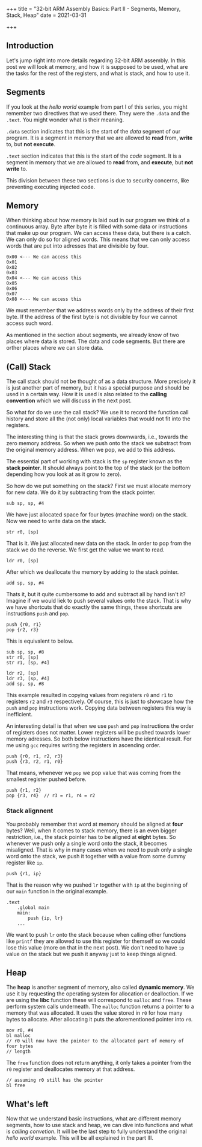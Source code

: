 +++
title = "32-bit ARM Assembly Basics: Part II - Segments, Memory, Stack, Heap"
date = 2021-03-31

+++

## Introduction

Let's jump right into more details regarding 32-bit ARM assembly. In this
post we will look at memory, and how it is supposed to be used, what are
the tasks for the rest of the registers, and what is stack, and how to use it.

## Segments

If you look at the *hello world* example from part I of this series,
you might remember two directives that we used there. They were the `.data`
and the `.text`. You might wonder what is their meaning.

`.data` section indicates that this is the start of the *data* segment of our
program. It is a segment in memory that we are allowed to **read** from,
**write** to, but **not execute**.

`.text` section indicates that this is the start of the *code* segment. It
is a segment in memory that we are allowed to **read** from, and **execute**,
but **not write** to.

This division between these two sections is due to security concerns, like
preventing executing injected code.

## Memory

When thinking about how memory is laid oud in our program we think of a
continuous array. Byte after byte it is filled with some data or instructions
that make up our program. We can access these data, but there is a catch. We
can only do so for aligned words. This means that we can only access words
that are put into adresses that are divisible by four.

```text
0x00 <--- We can access this 
0x01
0x02
0x03
0x04 <--- We can access this 
0x05
0x06
0x07
0x08 <--- We can access this 
```

We must remember that we address words only by the address of their first
byte. If the address of the first byte is not divisible by four we cannot
access such word.

As mentioned in the section about segments, we already know of two places where
data is stored. The data and code segments. But there are orther places
where we can store data.

## (Call) Stack

The call stack should not be thought of as a data structure. More precisely it
is just another part of memory, but it has a special purpose and should
be used in a certain way. How it is used is also related to the **calling
convention** which we will discuss in the next post.

So what for do we use the call stack? We use it to record the function call
history and store all the (not only) local variables that would not fit
into the registers.

The interesting thing is that the stack grows downwards, i.e., towards
the zero memory address. So when we push onto the stack we substract from
the original memory address. When we pop, we add to this address.

The essential part of working with stack is the `sp` register known as
the **stack pointer**. It should always point to the top of the stack (or the
bottom depending how you look at as it grow to zero).

So how do we put something on the stack? First we must allocate memory for
new data. We do it by subtracting from the stack pointer.

```arm32
sub sp, sp, #4
```

We have just allocated space for four bytes (machine word) on the stack. Now
we need to write data on the stack.

```arm32
str r0, [sp]
```

That is it. We just allocated new data on the stack. In order to pop from the
stack we do the reverse. We first get the value we want to read.

```arm32
ldr r0, [sp]
```

After which we deallocate the memory by adding to the stack pointer.

```arm32
add sp, sp, #4
```

Thats it, but it quite cumbersome to add and subtract all by hand isn't it?
Imagine if we would liek to push several values onto the stack.
That is why we have shortcuts that do exactly the same things, these shortcuts
are instructions `push` and `pop`.

```arm32
push {r0, r1}
pop {r2, r3}
```

This is equivalent to below.

```arm32
sub sp, sp, #8
str r0, [sp]
str r1, [sp, #4]

ldr r2, [sp]
ldr r3, [sp, #4]
add sp, sp, #8
```

This example resulted in copying values from registers `r0` and `r1` to
registers `r2` and `r3` respectively. Of course, this is just to showcase how
the `push` and `pop` instructions work. Copying data between registers this
way is inefficient.

An interesting detail is that when we use `push` and `pop` instructions
the order of registers does not matter. Lower registers will be pushed
towards lower memory adresses. So both below instructions have the identical
result.
For me using `gcc` requires writing the registers in ascending order.

```arm32
push {r0, r1, r2, r3}
push {r3, r2, r1, r0}
```

That means, whenever we `pop` we pop value that was coming from the smallest
register pushed before.

```arm32
push {r1, r2}
pop {r3, r4}  // r3 = r1, r4 = r2

```

### Stack alignnent

You probably remember that word at memory should be aligned at **four** bytes?
Well, when it comes to stack memory, there is an even bigger restriction, i.e.,
the stack pointer has to be aligned at **eight** bytes. So whenever we
push only a single word onto the stack, it becomes misaligned. That is why
in many cases when we need to push only a single word onto the stack, we
push it together with a value from some dummy register like `ip`.

```arm32
push {r1, ip}
```

That is the reason why we pushed `lr` together with `ip` at the beginning
of our `main` function in the original example.

```arm32
.text
    .global main
    main:
        push {ip, lr}
    ...
```

We want to push `lr` onto the stack because when calling other functions like
`printf` they are allowed to use this register for themself so we could lose
this value (more on that in the next post).
We don't need to have `ip` value on the stack but we push it anyway just to
keep things aligned.

## Heap

The **heap** is another segment of memory, also called **dynamic memory**.
We use it by requesting the operating system for allocation or dealloction. If
we are using the **libc** function these will correspond to `malloc` and
`free`. These perform system calls underneath.
The `malloc` function returns a pointer to a memory that was allocated. It
uses the value stored in `r0` for how many bytes to allocate. After allocating
it puts the aforementioned pointer into `r0`.

```arm32
mov r0, #4
bl malloc
// r0 will now have the pointer to the allocated part of memory of four bytes
// length
```

The `free` function does not return anything, it only takes a pointer from the
`r0` register and deallocates memory at that address.

```arm32
// assuming r0 still has the pointer
bl free
```

## What's left

Now that we understand basic instructions, what are different memory segments,
how to use stack and heap, we can dive into functions and what is *calling
convetion*. It will be the last step to fully understand the original *hello
world* example. This will be all explained in the part III.

